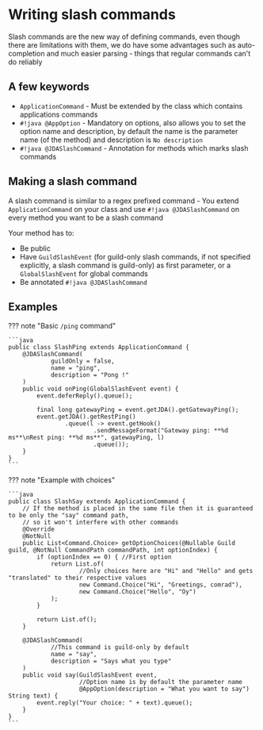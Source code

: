# Writing slash commands

Slash commands are the new way of defining commands, even though there are limitations with them, we do have some advantages such as auto-completion and much easier parsing - things that regular commands can't do reliably

## A few keywords

* `ApplicationCommand` - Must be extended by the class which contains applications commands
* `#!java @AppOption` - Mandatory on options, also allows you to set the option name and description, by default the name is the parameter name (of the method) and description is `No description`
* `#!java @JDASlashCommand` - Annotation for methods which marks slash commands

## Making a slash command

A slash command is similar to a regex prefixed command - You extend `ApplicationCommand` on your class and use `#!java @JDASlashCommand` on every method you want to be a slash command

Your method has to:

* Be public
* Have `GuildSlashEvent` (for guild-only slash commands, if not specified explicitly, a slash command is guild-only) as first parameter, or a `GlobalSlashEvent` for global commands
* Be annotated `#!java @JDASlashCommand`

## Examples

??? note "Basic `/ping` command"

    ```java
    public class SlashPing extends ApplicationCommand {
        @JDASlashCommand(
                guildOnly = false,
                name = "ping",
                description = "Pong !"
        )
        public void onPing(GlobalSlashEvent event) {
            event.deferReply().queue();
    
            final long gatewayPing = event.getJDA().getGatewayPing();
            event.getJDA().getRestPing()
                    .queue(l -> event.getHook()
                            .sendMessageFormat("Gateway ping: **%d ms**\nRest ping: **%d ms**", gatewayPing, l)
                            .queue());
        }
    }
    ```

??? note "Example with choices"

    ```java
    public class SlashSay extends ApplicationCommand {
        // If the method is placed in the same file then it is guaranteed to be only the "say" command path,
        // so it won't interfere with other commands
        @Override
        @NotNull
        public List<Command.Choice> getOptionChoices(@Nullable Guild guild, @NotNull CommandPath commandPath, int optionIndex) {
            if (optionIndex == 0) { //First option
                return List.of(
                        //Only choices here are "Hi" and "Hello" and gets "translated" to their respective values
                        new Command.Choice("Hi", "Greetings, comrad"),
                        new Command.Choice("Hello", "Oy")
                );
            }
    
            return List.of();
        }
    
        @JDASlashCommand(
                //This command is guild-only by default
                name = "say",
                description = "Says what you type"
        )
        public void say(GuildSlashEvent event,
                        //Option name is by default the parameter name
                        @AppOption(description = "What you want to say") String text) {
            event.reply("Your choice: " + text).queue();
        }
    }
    ```
